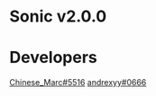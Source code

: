 # Sonic v2.0.0


# Developers
[Chinese_Marc#5516](https://github.com/ChineseMarc)
[andrexyy#0666](https://github.com/andrexyy)
